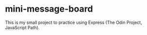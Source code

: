 # mini-message-board
This is my small project to practice using Express (The Odin Project, JavaScript Path).
